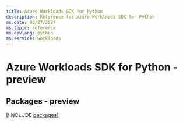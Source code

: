 ```yaml
---
title: Azure Workloads SDK for Python
description: Reference for Azure Workloads SDK for Python
ms.date: 08/27/2024
ms.topic: reference
ms.devlang: python
ms.service: workloads
---
```

# Azure Workloads SDK for Python - preview
## Packages - preview
[!INCLUDE [packages](workloads-index.md)]